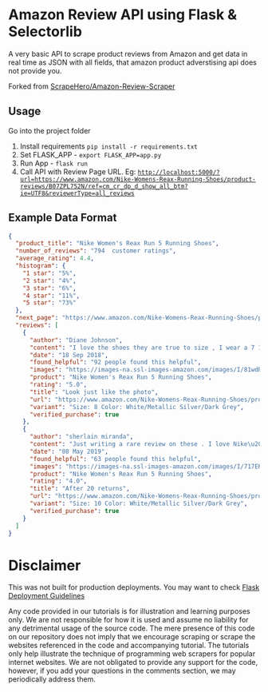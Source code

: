 # Amazon Review API using Flask & Selectorlib

A very basic API to scrape product reviews from Amazon and get data in real time as JSON with all fields, that amazon product adverstising api does not provide you. 

Forked from [ScrapeHero/Amazon-Review-Scraper](https://github.com/scrapehero-code/amazon-review-scraper)

## Usage

Go into the project folder 

1. Install requirements `pip install -r requirements.txt`
2. Set FLASK_APP - `export FLASK_APP=app.py`
3. Run App - `flask run`
4. Call API with Review Page URL. Eg: [`http://localhost:5000/?url=https://www.amazon.com/Nike-Womens-Reax-Running-Shoes/product-reviews/B07ZPL752N/ref=cm_cr_dp_d_show_all_btm?ie=UTF8&reviewerType=all_reviews`](http://localhost:5000/?url=https://www.amazon.com/Nike-Womens-Reax-Running-Shoes/product-reviews/B07ZPL752N/ref=cm_cr_dp_d_show_all_btm?ie=UTF8&reviewerType=all_reviews)

## Example Data Format

```json
{
  "product_title": "Nike Women's Reax Run 5 Running Shoes", 
  "number_of_reviews": "794  customer ratings", 
  "average_rating": 4.4, 
  "histogram": {
    "1 star": "5%", 
    "2 star": "4%", 
    "3 star": "6%", 
    "4 star": "11%", 
    "5 star": "73%"
  }, 
  "next_page": "https://www.amazon.com/Nike-Womens-Reax-Running-Shoes/product-reviews/B07ZPL752N/ref=cm_cr_arp_d_paging_btm_2?ie=UTF8&pageNumber=2", 
  "reviews": [
    {
      "author": "Diane Johnson", 
      "content": "I love the shoes they are true to size , I wear a 7 1/2 but I ordered a 8 to allow a little extra room and I got just that", 
      "date": "18 Sep 2018", 
      "found_helpful": "92 people found this helpful", 
      "images": "https://images-na.ssl-images-amazon.com/images/I/81wdRdaAfmL._SY88.jpg", 
      "product": "Nike Women's Reax Run 5 Running Shoes", 
      "rating": "5.0", 
      "title": "Look just like the photo", 
      "url": "https://www.amazon.com/Nike-Womens-Reax-Running-Shoes/product-reviews/B07ZPL752N/ref=cm_cr_dp_d_show_all_btm?ie=UTF8", 
      "variant": "Size: 8 Color: White/Metallic Silver/Dark Grey", 
      "verified_purchase": true
    }, 
    {
      "author": "sherlain miranda", 
      "content": "Just writing a rare review on these . I love Nike\u2019s but my feet don\u2019t usually. So I\u2019ve ordered and returned a lot. Tried again lol and these ARE AMAZING comfortable. So much that I may order 3 more this year just to have them. The color is so cute and clean and sporty. I\u2019m 99.9% sure I\u2019ve dinally found a pair of Nikes I\u2019m not going to return , fingers crossed \ud83e\udd1e\ud83d\ude0a", 
      "date": "08 May 2019", 
      "found_helpful": "63 people found this helpful", 
      "images": "https://images-na.ssl-images-amazon.com/images/I/717EKthL0BL._SY88.jpg", 
      "product": "Nike Women's Reax Run 5 Running Shoes", 
      "rating": "4.0", 
      "title": "After 20 returns", 
      "url": "https://www.amazon.com/Nike-Womens-Reax-Running-Shoes/product-reviews/B07ZPL752N/ref=cm_cr_dp_d_show_all_btm?ie=UTF8", 
      "variant": "Size: 10 Color: White/Metallic Silver/Dark Grey", 
      "verified_purchase": true
    }
  ]
}
```
# Disclaimer

This was not built for production deployments. You may want to check [Flask Deployment Guidelines](https://flask.palletsprojects.com/en/1.1.x/deploying/#deployment)

Any code provided in our tutorials is for illustration and learning purposes only. We are not responsible for how it is used and assume no liability for any detrimental usage of the source code. The mere presence of this code on our repository does not imply that we encourage scraping or scrape the websites referenced in the code and accompanying tutorial. The tutorials only help illustrate the technique of programming web scrapers for popular internet websites. We are not obligated to provide any support for the code, however, if you add your questions in the comments section, we may periodically address them.
